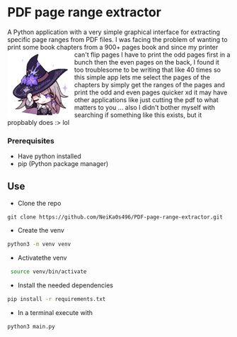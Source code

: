 # PDF page range extractor

A Python application with a very simple graphical interface for extracting specific page ranges from PDF files. 
I was facing the problem of wanting to print some book chapters from a 900+ pages book and since my printer 
<img src="herta cool.gif" alt="<3" align= "left" width="30%" height="40%">can't flip pages I have to print the odd pages first in a bunch then the even pages on the back, I found it too troublesome to be writing that like 40 times so this simple app lets me select the pages of the chapters by simply get the ranges of the pages and print the odd and even pages quicker xd it may have other applications like just cutting the pdf to what matters to you ... also I didn't bother myself with searching if something like this exists, but it propbably does :> lol


### Prerequisites
- Have python installed
- pip (Python package manager)

## Use
- Clone the repo
```
git clone https://github.com/NeiKa0s496/PDF-page-range-extractor.git
```
- Create the venv
```bash
python3 -m venv venv
```
- Activatethe venv
```bash
 source venv/bin/activate
```
- Install the needed dependencies
```bash
pip install -r requirements.txt
```
- In a terminal execute with
```bash
python3 main.py
```
